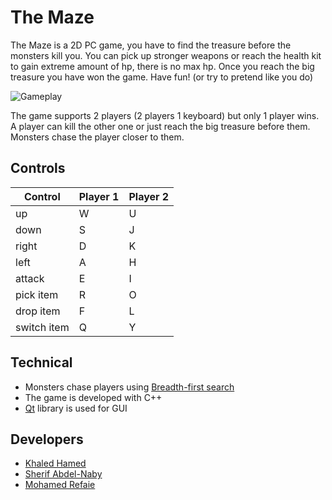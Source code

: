 # The Maze
<p>The Maze is a 2D PC game, you have to find the treasure before the monsters kill you. You can pick up stronger weapons or reach the health kit to gain extreme amount of hp, there is no max hp. Once you reach the big treasure you have won the game. Have fun! (or try to pretend like you do)
</p>

![Gameplay](http://i.imgur.com/tOgtLo3l.png)

<p>
The game supports 2 players (2 players 1 keyboard) but only 1 player wins. A player can kill the other one or just reach the big treasure before them. Monsters chase the player closer to them.
</p>

## Controls
Control|Player 1|Player 2
-------|--------|--------
up|W|U
down|S|J
right|D|K
left|A|H
attack|E|I
pick item|R|O
drop item|F|L
switch item|Q|Y

## Technical
- Monsters chase players using [Breadth-first search](https://en.wikipedia.org/wiki/Breadth-first_search)
- The game is developed with C++
- [Qt](https://www.qt.io/) library is used for GUI

## Developers
- [Khaled Hamed](https://www.linkedin.com/in/khaledhamedd)
- [Sherif Abdel-Naby](https://www.linkedin.com/in/sherifabdlnaby)
- [Mohamed Refaie](https://www.linkedin.com/in/mohamed1refaie)
